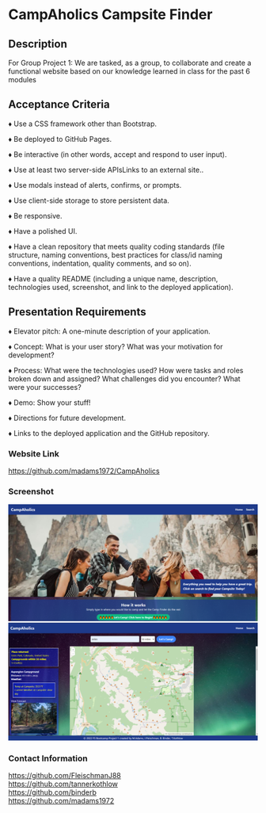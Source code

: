 # CampAholics Campsite Finder

## <strong>Description</strong>

For Group Project 1: We are tasked, as a group, to collaborate and create a functional website based on our knowledge learned in class for the past 6 modules

## <strong>Acceptance Criteria</strong>

♦ Use a CSS framework other than Bootstrap.

♦ Be deployed to GitHub Pages.

♦ Be interactive (in other words, accept and respond to user input).

♦ Use at least two server-side APIsLinks to an external site..

♦ Use modals instead of alerts, confirms, or prompts.

♦ Use client-side storage to store persistent data.

♦ Be responsive.

♦ Have a polished UI.

♦ Have a clean repository that meets quality coding standards (file structure, naming conventions, best practices for class/id naming conventions, indentation, quality comments, and so on).

♦ Have a quality README (including a unique name, description, technologies used, screenshot, and link to the deployed application).

## <strong>Presentation Requirements</strong>

♦ Elevator pitch: A one-minute description of your application.

♦ Concept: What is your user story? What was your motivation for development?

♦ Process: What were the technologies used? How were tasks and roles broken down and assigned? What challenges did you encounter? What were your successes?

♦ Demo: Show your stuff!

♦ Directions for future development.

♦ Links to the deployed application and the GitHub repository.

### <strong>Website Link</strong>

https://github.com/madams1972/CampAholics<br>



### <strong>Screenshot</strong>

![](assets/images/HomePage1.png)
![](assets/images/HomePage2.png)

### <strong>Contact Information</strong>

https://github.com/FleischmanJ88<br>
https://github.com/tannerkothlow<br>
https://github.com/binderb<br>
https://github.com/madams1972